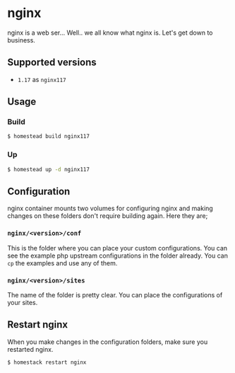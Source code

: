 # nginx

nginx is a web ser... Well.. we all know what nginx is. Let's get down to business.

## Supported versions

- `1.17` as `nginx117`

## Usage

### Build

```sh
$ homestead build nginx117
```

### Up

```sh
$ homestead up -d nginx117
```

## Configuration

nginx container mounts two volumes for configuring nginx and making changes on these folders don't require building again. 
Here they are;

### `nginx/<version>/conf`

This is the folder where you can place your custom configurations. You can see the example php upstream configurations in the folder already. 
You can `cp` the examples and use any of them.

### `nginx/<version>/sites`

The name of the folder is pretty clear. You can place the configurations of your sites.

## Restart nginx

When you make changes in the configuration folders, make sure you restarted nginx.

```sh
$ homestack restart nginx
```